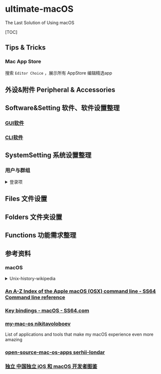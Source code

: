 # ultimate-macOS

The Last Solution of Using macOS

[TOC]

## Tips & Tricks

### Mac App Store

搜索  `Editor Choice` ，展示所有 AppStore 编辑精选app

## 外设&附件 Peripheral & Accessories


## Software&Setting 软件、软件设置整理

### [GUI软件](https://github.com/suliveevil/ultimate-macOS/tree/master/Software%26Setting/GUI/README.md)

### [CLI软件](https://github.com/suliveevil/ultimate-macOS/tree/master/Software%26Setting/CLI/README.md)

## SystemSetting 系统设置整理

### 用户与群组

<details> <summary> 登录项 </summary> <p float="left">
	使用 BetterAndBetter 长截图功能滚动截图，使用 GIMP 裁剪图片。
	<bt><img src='https://github.com/suliveevil/ultimate-macOS/blob/master/Resources/myLoginItem2019-03-02.png' />
	</p></details>


## Files 文件设置

## Folders 文件夹设置

## Functions 功能需求整理


## 参考资料

### macOS

<details> <summary> Unix-history-wikipedia </summary> <p float="left">  <bt><img src='https://github.com/suliveevil/ultimate-macOS/blob/master/Resources/Unix_history_wikipedia.svg' />  </p></details>

### [An A-Z Index of the Apple macOS (OSX) command line - SS64 Command line reference](https://ss64.com/osx/)

### [Key bindings - macOS - SS64.com](https://ss64.com/osx/syntax-keybindings.html)


### [my-mac-os nikitavoloboev](https://github.com/nikitavoloboev/my-mac-os)

List of applications and tools that make my macOS experience even more amazing


### [open-source-mac-os-apps serhii-londar](https://github.com/serhii-londar/open-source-mac-os-apps)

### [独立 中国独立 iOS 和 macOS 开发者图鉴](https://josephchang10.github.io/chinese-indie-hackers/)

